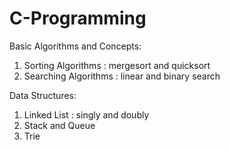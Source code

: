 # C-Programming
Basic Algorithms and Concepts:
1. Sorting Algorithms : mergesort and quicksort
2. Searching Algorithms : linear and binary search

Data Structures:
1. Linked List : singly and doubly
2. Stack and Queue
3. Trie

